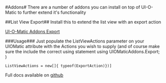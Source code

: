 #Addons#
There are a number of addons you can install on top of UI-O-Matic to further extend it's functionality

##List View Export##
Install this to extend the list view with an export action

[UI-O-Matic Addons Export ](https://www.nuget.org/packages/Nibble.Umbraco.UIOMatic.Addons.Export/)

###Usage###
Just populate the ListViewActions parameter on your UIOMatic attribute with the Actions you wish to supply (and of course make sure the include the correct using statement using UIOMaticAddons.Export; )

    ListViewActions = new[]{ typeof(ExportAction)})]

Full docs available on [github](https://github.com/TimGeyssens/UIOMatic-Addons-Export)
